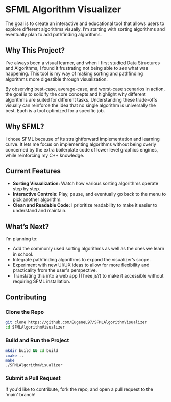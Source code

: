 # SFML Algorithm Visualizer

The goal is to create an interactive and educational tool that allows users to explore different algorithms visually. I’m starting with sorting algorithms and eventually plan to add pathfinding algorithms. 

## Why This Project?

I've always been a visual learner, and when I first studied Data Structures and Algorithms, I found it frustrating not being able to *see* what was happening. This tool is my way of making sorting and pathfinding algorithms more digestible through visualization.

By observing best-case, average-case, and worst-case scenarios in action, the goal is to solidify the core concepts and highlight why different algorithms are suited for different tasks. Understanding these trade-offs visually can reinforce the idea that no single algorithm is universally the best. Each is a tool optimized for a specific job.

## Why SFML?

I chose SFML because of its straightforward implementation and learning curve. It lets me focus on implementing algorithms without being overly concerned by the extra boilerplate code of lower level graphics engines, while reinforcing my C++ knowledge.

## Current Features

- **Sorting Visualization:** Watch how various sorting algorithms operate step by step.
- **Interactive Controls:** Play, pause, and eventually go back to the menu to pick another algorithm.
- **Clean and Readable Code:** I prioritize readability to make it easier to understand and maintain.

## What’s Next?

I’m planning to:
- Add the commonly used sorting algorithms as well as the ones we learn in school.
- Integrate pathfinding algorithms to expand the visualizer’s scope.
- Experiment with new UI/UX ideas to allow for more flexibility and practicality from the user's perspective.
- Translating this into a web app (Three.js?) to make it accessible without requiring SFML installation.
  
## Contributing
### Clone the Repo

```bash
git clone https://github.com/EugeneL97/SFMLAlgorithmVisualizer
cd SFMLAlgorithmVisualizer
```
### Build and Run the Project

```bash
mkdir build && cd build
cmake ..
make
./SFMLAlgorithmVisualizer
```
### Submit a Pull Request

If you'd like to contribute, fork the repo, and open a pull request to the 'main' branch!
